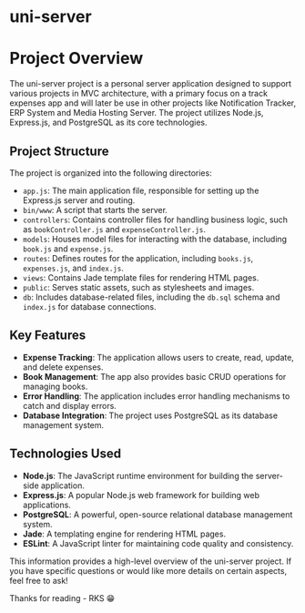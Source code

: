 # uni-server


**Project Overview**
=====================

The uni-server project is a personal server application designed to support various projects in MVC architecture, with a primary focus on a track expenses app and will later be use in other projects like Notification Tracker, ERP System and Media Hosting Server. The project utilizes Node.js, Express.js, and PostgreSQL as its core technologies.

**Project Structure**
---------------------

The project is organized into the following directories:

* `app.js`: The main application file, responsible for setting up the Express.js server and routing.
* `bin/www`: A script that starts the server.
* `controllers`: Contains controller files for handling business logic, such as `bookController.js` and `expenseController.js`.
* `models`: Houses model files for interacting with the database, including `book.js` and `expense.js`.
* `routes`: Defines routes for the application, including `books.js`, `expenses.js`, and `index.js`.
* `views`: Contains Jade template files for rendering HTML pages.
* `public`: Serves static assets, such as stylesheets and images.
* `db`: Includes database-related files, including the `db.sql` schema and `index.js` for database connections.

**Key Features**
----------------

* **Expense Tracking**: The application allows users to create, read, update, and delete expenses.
* **Book Management**: The app also provides basic CRUD operations for managing books.
* **Error Handling**: The application includes error handling mechanisms to catch and display errors.
* **Database Integration**: The project uses PostgreSQL as its database management system.

**Technologies Used**
----------------------

* **Node.js**: The JavaScript runtime environment for building the server-side application.
* **Express.js**: A popular Node.js web framework for building web applications.
* **PostgreSQL**: A powerful, open-source relational database management system.
* **Jade**: A templating engine for rendering HTML pages.
* **ESLint**: A JavaScript linter for maintaining code quality and consistency.

This information provides a high-level overview of the uni-server project. If you have specific questions or would like more details on certain aspects, feel free to ask!

Thanks for reading
\- RKS 😁
